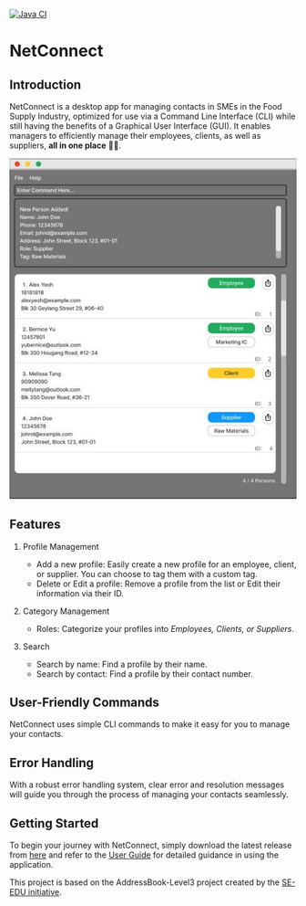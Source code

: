 [![Java CI](https://github.com/AY2324S2-CS2103T-F12-1/tp/actions/workflows/gradle.yml/badge.svg)](https://github.com/AY2324S2-CS2103T-F12-1/tp/actions/workflows/gradle.yml/badge.svg)
# NetConnect
## Introduction
NetConnect is a desktop app for managing contacts in SMEs in the Food Supply Industry, optimized for use via a Command Line Interface (CLI) while still 
having the benefits of a Graphical User Interface (GUI). It enables managers to efficiently manage their employees,
clients, as well as suppliers, **all in one place** ☝🏻.

![Ui](docs/images/Ui.png)

## Features
1. Profile Management
    * Add a new profile: Easily create a new profile for an employee, client, or supplier. You can choose to tag them with a custom tag.
    * Delete or Edit a profile: Remove a profile from the list or Edit their information via their ID.

2. Category Management
    * Roles: Categorize your profiles into *Employees, Clients, or Suppliers*.

3. Search
    * Search by name: Find a profile by their name.
    * Search by contact: Find a profile by their contact number.

## User-Friendly Commands
NetConnect uses simple CLI commands to make it easy for you to manage your contacts.

## Error Handling
With a robust error handling system, clear error and resolution messages will guide you through the process of 
managing your contacts seamlessly.

## Getting Started
To begin your journey with NetConnect, simply download the latest release from [here](https://github.com/AY2324S2-CS2103T-F12-1/tp/releases) and refer to the [User Guide](docs/UserGuide.md)
for detailed guidance in using the application.

This project is based on the AddressBook-Level3 project created by the [SE-EDU initiative](https://se-education.org).

